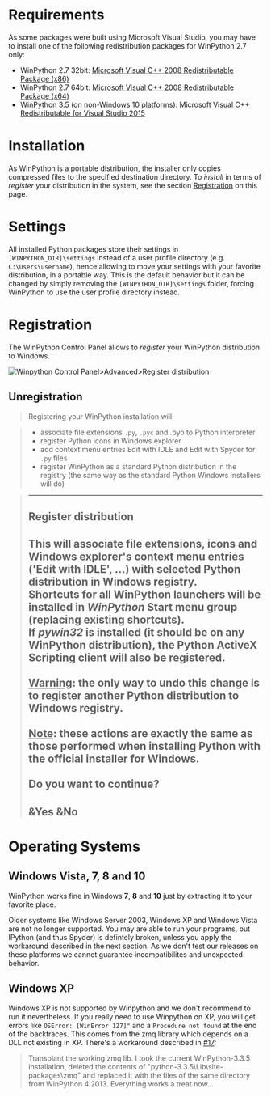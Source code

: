 # Requirements

As some packages were built using Microsoft Visual Studio, you may have to install one of the following redistribution packages for WinPython 2.7 only:

- WinPython 2.7 32bit: [Microsoft Visual C++ 2008 Redistributable Package (x86)](http://www.microsoft.com/en-us/download/details.aspx?id=29)
- WinPython 2.7 64bit: [Microsoft Visual C++ 2008 Redistributable Package (x64)](http://www.microsoft.com/en-us/download/details.aspx?id=15336)
- WinPython 3.5 (on non-Windows 10 platforms): [Microsoft Visual C++ Redistributable for Visual Studio 2015](https://www.microsoft.com/en-us/download/details.aspx?id=49984)

# Installation

As WinPython is a portable distribution, the installer only copies compressed files to the specified destination directory. To *install* in terms of *register* your distribution in the system, see the section [Registration](#Registration) on this page.

# Settings

All installed Python packages store their settings in `[WINPYTHON_DIR]\settings` instead of a user profile directory (e.g. `C:\Users\username`), hence allowing to move your settings with your favorite distribution, in a portable way. This is the default behavior but it can be changed by simply removing the `[WINPYTHON_DIR]\settings` folder, forcing WinPython to use the user profile directory instead. 

# Registration

The WinPython Control Panel allows to *register* your WinPython distribution to Windows.

![Winpython Control Panel>Advanced>Register distribution](https://winpython.github.io/images/wpcp_register_2741.png)

## Unregistration
> Registering your WinPython installation will:

> - associate file extensions `.py`, `.pyc` and .pyo to Python interpreter
> - register Python icons in Windows explorer
> - add context menu entries Edit with IDLE and Edit with Spyder for `.py` files
> - register WinPython as a standard Python distribution in the registry (the same way as the standard Python Windows installers will do)

> ---------------------------
> Register distribution
> ---------------------------
> This will associate file extensions, icons and Windows explorer's context menu entries ('Edit with IDLE', ...) with selected Python distribution in Windows registry. <br>Shortcuts for all WinPython launchers will be installed in <i>WinPython</i> Start menu group (replacing existing shortcuts).<br>If <i>pywin32</i> is installed (it should be on any WinPython distribution), the Python ActiveX Scripting client will also be registered.<br><br><u>Warning</u>: the only way to undo this change is to register another Python distribution to Windows registry.<br><br><u>Note</u>: these actions are exactly the same as those performed when installing Python with the official installer for Windows.<br><br>Do you want to continue?
> ---------------------------
> &Yes   &No   
> ---------------------------


# Operating Systems

## Windows Vista, 7, 8 and 10

WinPython works fine in Windows **7**, **8** and **10** just by extracting it to your favorite place.

Older systems like Windows Server 2003, Windows XP and Windows Vista are not no longer supported. You may are able to run your programs, but IPython (and thus Spyder) is defintely broken, unless you apply the workaround described in the next section. As we don't test our releases on these platforms we cannot guarantee incompatibilites and unexpected behavior.

## Windows XP

Windows XP is not supported by Winpython and we don't recommend to run it nevertheless. If you really need to use Winpython on XP, you will get errors like `OSError: [WinError 127]"` and a `Procedure not found` at the end of the backtraces. This comes from the zmq library which depends on a DLL not existing in XP. There's a workaround described in [#17](https://github.com/winpython/winpython/issues/17):

> Transplant the working zmq lib. I took the current WinPython-3.3.5 installation, deleted the contents of "python-3.3.5\Lib\site-packages\zmq" and replaced it with the files of the same directory from WinPython 4.2013. Everything works a treat now...